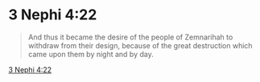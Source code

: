 # 3 Nephi 4:22

> And thus it became the desire of the people of Zemnarihah to withdraw from their design, because of the great destruction which came upon them by night and by day.

[3 Nephi 4:22](https://www.churchofjesuschrist.org/study/scriptures/bofm/3-ne/4?lang=eng&id=p22#p22)


